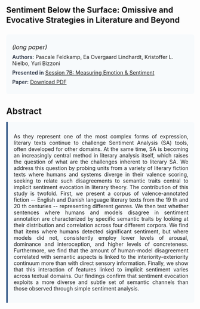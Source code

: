 
<style>    
    h2 {
        margin-top: 0;
        margin-bottom: 1.5rem;
        line-height: 1.3;
    }
    
    h3 {
        margin-top: 2rem;
        margin-bottom: 1rem;
        font-size: 1.4rem;
        font-weight:bold;
    }
    
    .metadata {
        background-color: #f7fafc;
        padding: 1rem;
        border-radius: 6px;
        margin-bottom: 2rem;
    }
    
    .metadata p {
        margin: 0.5rem 0;
    }
    
    .abstract {
        text-align: justify;
        padding: 1rem;
        background-color: #f7fafc;
        border-left: 4px solid #2c5282;
        border-radius: 0 6px 6px 0;
    }
    
    strong {
        color: #2d3748;
        font-weight: 600;
    }
</style>
<main role="main">
<h2>Sentiment Below the Surface: Omissive and Evocative Strategies in Literature and Beyond</h2>

<section class="metadata">
<p style='font-size:1rem'><i>(long paper)</i></p>
<p><strong>Authors:</strong> Pascale Feldkamp, Ea Overgaard Lindhardt, Kristoffer L. Nielbo, Yuri Bizzoni</p>
<p><strong>Presented in</strong> <a href="/programme/#session7B">Session 7B: Measuring Emotion & Sentiment</a></p>
<p><strong>Paper:</strong> <a href="https://ceur-ws.org/Vol-3558/paper98.pdf">Download PDF</a></p>
</section>

<section>
<h3>Abstract</h3>
<div class="abstract">
<p>As they represent one of the most complex forms of expression, literary texts continue to challenge Sentiment Analysis (SA) tools, often developed for other domains. At the same time, SA is becoming an increasingly central method in literary analysis itself, which raises the question of what are the challenges inherent to literary SA. We address this question by probing units from a variety of literary fiction texts where humans and systems diverge in their valence scoring, seeking to relate such disagreements to semantic traits central to implicit sentiment evocation in literary theory. The contribution of this study is twofold. First, we present a corpus of valence-annotated fiction -- English and Danish language literary texts from the 19 th  and 20 th  centuries -- representing different genres. We then test whether sentences where humans and models disagree in sentiment annotation are characterized by specific semantic traits by looking at their distribution and correlation across four different corpora. We find that items where humans detected significant sentiment, but where models did not, consistently employ lower levels of  arousal,  dominance  and  interoception, and higher levels of  concreteness. Furthermore, we find that the amount of human-model disagreement correlated with semantic aspects is linked to the interiority-exteriority continuum more than with direct sensory information. Finally, we show that this interaction of features linked to implicit sentiment varies across textual domains. Our findings confirm that sentiment evocation exploits a more diverse and subtle set of semantic channels than those observed through simple sentiment analysis.</p>
</div>
</section>
</main>